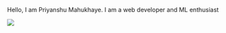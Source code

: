 Hello, I am Priyanshu Mahukhaye.
I am a web developer and ML enthusiast


<!-- Profile Views -->
<img src="./Priyanshu-PM/profile-views.html">
<!-- End Profile Views -->

